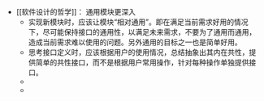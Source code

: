 - [[软件设计的哲学]]： 通用模块更深入
	- 实现新模块时，应该让模块“相对通用”。即在满足当前需求好用的情况下，尽可能保持接口的通用性，以满足未来需求，不要为了通用而通用，造成当前需求难以使用的问题。另外通用的目标之一也是简单好用。
	- 思考接口定义时，应该根据用户的使用情况，总结抽象出其内在共性，提供简单的共性接口，而不是根据用户常用操作，针对每种操作单独提供接口。
	-
	-